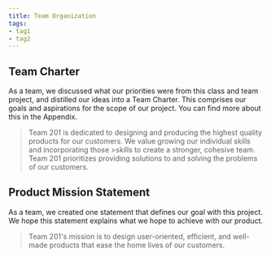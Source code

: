 ```yaml
---
title: Team Organization
tags:
- tag1
- tag2
---
```


## Team Charter

As a team, we discussed what our priorities were from this class and team project, and distilled our ideas into a Team Charter. This comprises our goals and aspirations for the scope of our project. You can find more about this in the Appendix.

>Team 201 is dedicated to designing and producing the highest quality products for our customers. We value growing our individual skills and incorporating those >skills to create a stronger, cohesive team. Team 201 prioritizes providing solutions to and solving the problems of our customers.


## Product Mission Statement

As a team, we created one statement that defines our goal with this project. We hope this statement explains what we hope to achieve with our product.

>Team 201's mission is to design user-oriented, efficient, and well-made products that ease the home lives of our customers.
